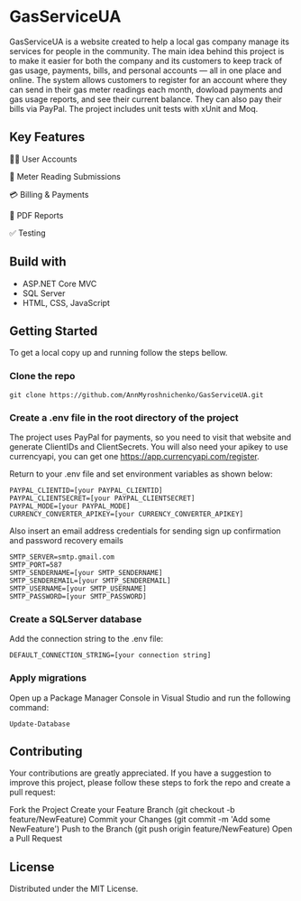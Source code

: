 # GasServiceUA
GasServiceUA is a website created to help a local gas company manage its services for people in the community. The main idea behind this project is to make it easier for both the company and its customers to keep track of gas usage, payments, bills, and personal accounts — all in one place and online. The system allows customers to register for an account where they can send in their gas meter readings each month, dowload payments and gas usage reports, and see their current balance. They can also pay their bills via PayPal. The project includes unit tests with xUnit and Moq.

## Key Features

🧑‍💻 User Accounts

🔢 Meter Reading Submissions

💳 Billing & Payments

📄 PDF Reports

✅ Testing


## Build with
- ASP.NET Core MVC
- SQL Server
- HTML, CSS, JavaScript


## Getting Started
To get a local copy up and running follow the steps bellow.

### Clone the repo

``` 
git clone https://github.com/AnnMyroshnichenko/GasServiceUA.git
```

### Create a .env file in the root directory of the project

The project uses PayPal for payments, so you need to visit that website and generate ClientIDs and ClientSecrets. You will also need your apikey to use currencyapi, you can get one https://app.currencyapi.com/register.

Return to your .env file and set environment variables as shown below:

```
PAYPAL_CLIENTID=[your PAYPAL_CLIENTID]
PAYPAL_CLIENTSECRET=[your PAYPAL_CLIENTSECRET]
PAYPAL_MODE=[your PAYPAL_MODE]
CURRENCY_CONVERTER_APIKEY=[your CURRENCY_CONVERTER_APIKEY]
```

Also insert an email address credentials for sending sign up confirmation and password recovery emails

```
SMTP_SERVER=smtp.gmail.com
SMTP_PORT=587
SMTP_SENDERNAME=[your SMTP_SENDERNAME]
SMTP_SENDEREMAIL=[your SMTP_SENDEREMAIL]
SMTP_USERNAME=[your SMTP_USERNAME]
SMTP_PASSWORD=[your SMTP_PASSWORD]
```

### Create a SQLServer database

Add the connection string to the .env file:

```
DEFAULT_CONNECTION_STRING=[your connection string]
```

### Apply migrations

Open up a Package Manager Console in Visual Studio and run the following command:

```
Update-Database
```

## Contributing
Your contributions are greatly appreciated. If you have a suggestion to improve this project, please follow these steps to fork the repo and create a pull request:

Fork the Project
Create your Feature Branch (git checkout -b feature/NewFeature)
Commit your Changes (git commit -m 'Add some NewFeature')
Push to the Branch (git push origin feature/NewFeature)
Open a Pull Request

## License
Distributed under the MIT License.
